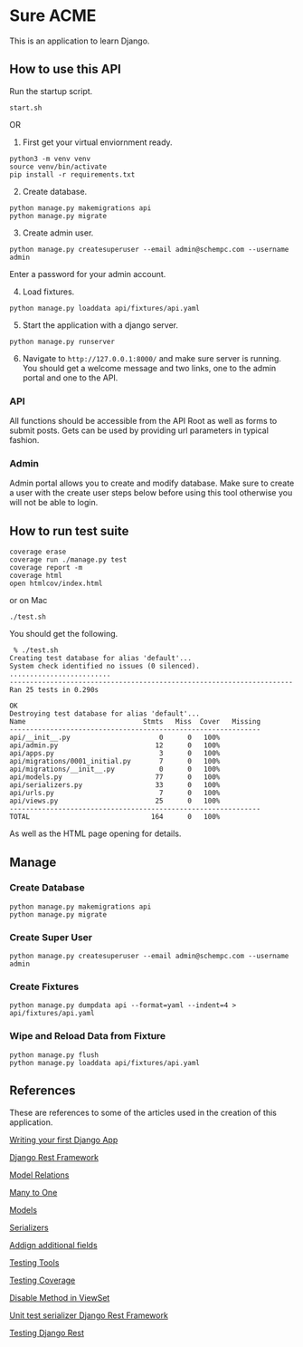 # Sure ACME

This is an application to learn Django.

## How to use this API

Run the startup script.
```shell script
start.sh
```

OR

1) First get your virtual enviornment ready.

```shell script
python3 -m venv venv
source venv/bin/activate
pip install -r requirements.txt
```

2) Create database.

```shell script
python manage.py makemigrations api
python manage.py migrate
```

3) Create admin user.

```shell script
python manage.py createsuperuser --email admin@schempc.com --username admin
```

Enter a password for your admin account.

4) Load fixtures.

```shell script
python manage.py loaddata api/fixtures/api.yaml
```

5) Start the application with a django server.
```shell script
python manage.py runserver
```
6) Navigate to `http://127.0.0.1:8000/` and make sure server is running.  You should get a welcome message and two
links, one to the admin portal and one to the API.


### API

All functions should be accessible from the API Root as well as forms to submit posts.  Gets can be used by providing 
url parameters in typical fashion.

### Admin

Admin portal allows you to create and modify database.  Make sure to create a user with the create user steps below 
before using this tool otherwise you will not be able to login.


## How to run test suite

```shell script
coverage erase
coverage run ./manage.py test
coverage report -m
coverage html
open htmlcov/index.html

```

or on Mac

```shell script
./test.sh
```

You should get the following.

```shell script
 % ./test.sh
Creating test database for alias 'default'...
System check identified no issues (0 silenced).
.........................
----------------------------------------------------------------------
Ran 25 tests in 0.290s

OK
Destroying test database for alias 'default'...
Name                             Stmts   Miss  Cover   Missing
--------------------------------------------------------------
api/__init__.py                      0      0   100%
api/admin.py                        12      0   100%
api/apps.py                          3      0   100%
api/migrations/0001_initial.py       7      0   100%
api/migrations/__init__.py           0      0   100%
api/models.py                       77      0   100%
api/serializers.py                  33      0   100%
api/urls.py                          7      0   100%
api/views.py                        25      0   100%
--------------------------------------------------------------
TOTAL                              164      0   100%
```

As well as the HTML page opening for details.

## Manage

### Create Database

```shell script
python manage.py makemigrations api
python manage.py migrate
``` 

### Create Super User

```shell script
python manage.py createsuperuser --email admin@schempc.com --username admin
```

### Create Fixtures

```shell script
python manage.py dumpdata api --format=yaml --indent=4 > api/fixtures/api.yaml
```

### Wipe and Reload Data from Fixture

```shell script
python manage.py flush 
python manage.py loaddata api/fixtures/api.yaml
```

## References

These are references to some of the articles used in the creation of this application. 

[Writing your first Django App](https://docs.djangoproject.com/en/3.1/intro/tutorial01/)

[Django Rest Framework](https://stackoverflow.com/questions/22958058/how-to-change-field-name-in-django-rest-framework)

[Model Relations](https://www.django-rest-framework.org/api-guide/relations/)

[Many to One](https://docs.djangoproject.com/en/3.1/topics/db/examples/many_to_one/)

[Models](https://docs.djangoproject.com/en/dev/topics/db/models/)

[Serializers](https://www.django-rest-framework.org/api-guide/serializers/)

[Addign additional fields](https://stackoverflow.com/questions/18396547/django-rest-framework-adding-additional-field-to-modelserializer)

[Testing Tools](https://docs.djangoproject.com/en/3.1/topics/testing/tools/)

[Testing Coverage](https://django-testing-docs.readthedocs.io/en/latest/coverage.html)

[Disable Method in ViewSet](https://stackoverflow.com/questions/23639113/disable-a-method-in-a-viewset-django-rest-framework)

[Unit test serializer Django Rest Framework](https://stackoverflow.com/questions/61350340/unit-test-serializer-django-rest-framework)

[Testing Django Rest](https://www.django-rest-framework.org/api-guide/testing/)
